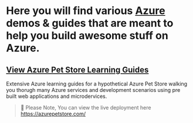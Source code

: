 # Here you will find various [Azure](https://ms.portal.azure.com/) demos & guides that are meant to help you build awesome stuff on Azure.

## [View Azure Pet Store Learning Guides](https://github.com/chtrembl/azure-cloud/tree/main/petstore)

Extensive Azure learning guides for a hypothetical Azure Pet Store walking you thorugh many Azure services and development scenarios using pre built web applications and microdervices.

> 📝 Please Note, You can view the live deployment here https://azurepetstore.com/
